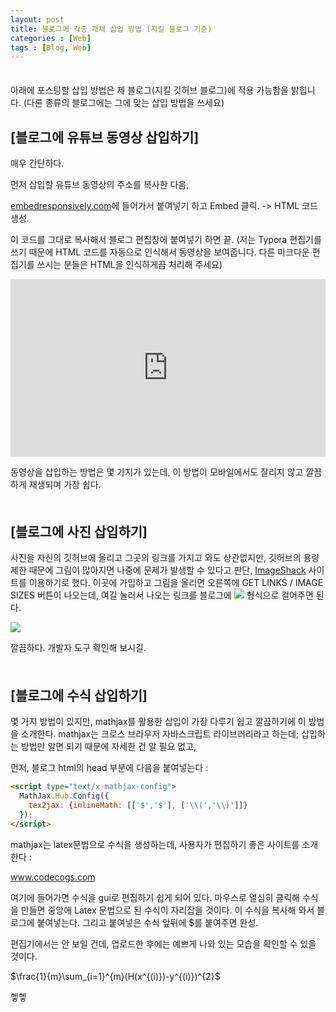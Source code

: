 ```yaml
---
layout: post
title: 블로그에 각종 개체 삽입 방법 (지킬 블로그 기준)
categories : [Web]
tags : [Blog, Web]
---
```


<span style = "line-height:50%"><br></span>

아래에 포스팅할 삽입 방법은 제 블로그(지킬 깃허브 블로그)에 적용 가능함을 밝힙니다. (다른 종류의 블로그에는 그에 맞는 삽입 방법을 쓰세요)

## [블로그에 유튜브 동영상 삽입하기]

매우 간단하다.

먼저 삽입할 유튜브 동영상의 주소를 복사한 다음,

<a href = "http://embedresponsively.com/ ">embedresponsively.com</a>에 들어가서 붙여넣기 하고 Embed 클릭. -> HTML 코드 생성.

이 코드를 그대로 복사해서 블로그 편집창에 붙여넣기 하면 끝. (저는 Typora 편집기를 쓰기 때문에 HTML 코드를 자동으로 인식해서 동영상을 보여줍니다. 다른 마크다운 편집기를 쓰시는 분들은 HTML을 인식하게끔 처리해 주세요)

<div>
    <style>.embed-container { position: relative; padding-bottom: 56.25%; height: 0; overflow: hidden; max-width: 100%; } .embed-container iframe, .embed-container object, .embed-container embed { position: absolute; top: 0; left: 0; width: 100%; height: 100%; }</style><div class='embed-container'><iframe src='https://www.youtube.com/embed/DCJ7XY12lwM' frameborder='0' allowfullscreen></iframe></div>
</div>


동영상을 삽입하는 방법은 몇 가지가 있는데, 이 방법이 모바일에서도 잘리지 않고 깔끔하게 재생되며 가장 쉽다.

<span style = "line-height:50%"><br></span>

## [블로그에 사진 삽입하기]

사진을 자신의 깃허브에 올리고 그곳의 링크를 가지고 와도 상관없지만, 깃허브의 용량 제한 때문에 그림이 많아지면 나중에 문제가 발생할 수 있다고 판단, <a href = "https://imageshack.us/">ImageShack</a> 사이트를 이용하기로 했다. 이곳에 가입하고 그림을 올리면 오른쪽에 GET LINKS / IMAGE SIZES 버튼이 나오는데, 여길 눌러서 나오는 링크를 블로그에 <img src ="이미지 주소"> 형식으로 걸어주면 된다.

<img src = "https://imageshack.com/a/img923/9969/Tnpsah.jpg">

깔끔하다. 개발자 도구 확인해 보시길.

<span style = "line-height:50%"><br></span>

## [블로그에 수식 삽입하기]

몇 가지 방법이 있지만, mathjax를 활용한 삽입이 가장 다루기 쉽고 깔끔하기에 이 방법을 소개한다. mathjax는 크로스 브라우저 자바스크립트 라이브러리라고 하는데; 삽입하는 방법만 알면 되기 때문에 자세한 건 알 필요 없고,

먼저, 블로그 html의 head 부분에 다음을 붙여넣는다 :

```html
<script type="text/x-mathjax-config">
  MathJax.Hub.Config({
    tex2jax: {inlineMath: [['$','$'], ['\\(','\\)']]}
  });
</script>
```

mathjax는 latex문법으로 수식을 생성하는데, 사용자가 편집하기 좋은 사이트를 소개한다 :

www.codecogs.com

여기에 들어가면 수식을 gui로 편집하기 쉽게 되어 있다. 마우스로 열심히 클릭해 수식을 만들면 중앙에 Latex 문법으로 된 수식이 자리잡을 것이다. 이 수식을 복사해 와서 블로그에 붙여넣는다. 그리고 붙여넣은 수식 앞뒤에 $를 붙여주면 완성.

편집기에서는 안 보일 건데, 업로드한 후에는 예쁘게 나와 있는 모습을 확인할 수 있을 것이다.

$\frac{1}{m}\sum_{i=1}^{m}(H(x^{(i)})-y^{(i)})^{2}$

헿헿



<span style = "line-height:50%"><br></span>

